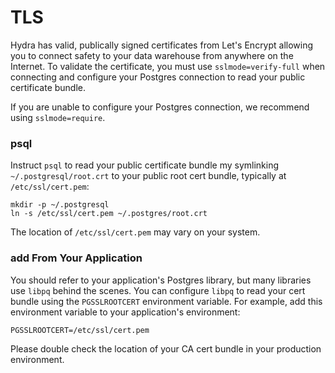 # TLS

Hydra has valid, publically signed certificates from Let's Encrypt allowing you to connect safety to your data warehouse from anywhere on the Internet. To validate the certificate, you must use `sslmode=verify-full` when connecting and configure your Postgres connection to read your public certificate bundle.

If you are unable to configure your Postgres connection, we recommend using `sslmode=require`.&#x20;

### psql

Instruct `psql` to read your public certificate bundle my symlinking `~/.postgresql/root.crt` to your public root cert bundle, typically at `/etc/ssl/cert.pem`:

```shell
mkdir -p ~/.postgresql
ln -s /etc/ssl/cert.pem ~/.postgres/root.crt
```

The location of `/etc/ssl/cert.pem` may vary on your system.

### add From Your Application

You should refer to your application's Postgres library, but many libraries use `libpq` behind the scenes. You can configure `libpq` to read your cert bundle using the `PGSSLROOTCERT` environment variable. For example, add this environment variable to your application's environment:

```shell
PGSSLROOTCERT=/etc/ssl/cert.pem
```

Please double check the location of your CA cert bundle in your production environment.
